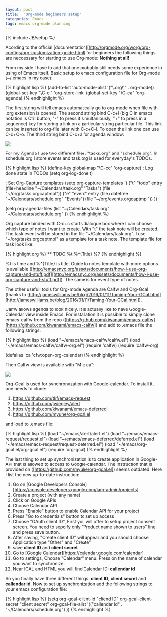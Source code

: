 ```yaml
---
layout: post
title:  "Org-mode beginners setup"
categories: Emacs
tags: emacs org-mode planning
---
```

{% include JB/setup %}

Acording to the official [documentation][http://orgmode.org/worg/org-configs/org-customization-guide.html] for beginners the following things are neccessary for starting to use Org-mode: **Nothing at all!**

From my side I have to add that one probably still needs some
experience in using of Emacs itself. Basic setup to emacs
configuration file for Org-mode (~/.emacs in my case):

{% highlight lisp %}
(add-to-list 'auto-mode-alist '("\\.org\\'" . org-mode))
(global-set-key "\C-cl" 'org-store-link)
(global-set-key "\C-ca" 'org-agenda)
{% endhighlight %}

The first string will tell emacs automatically go to org-mode when
file with .org extension is opened. The second string bind C-c+l (big
C in emacs notation is Ctrl button, "-" to press it simultaniously,
"+" to press in a sequence) key for storing a link on a particular
string particular file. This link can be inserted to org-file later
with C-c+C-l. To open the link one can use C-c+C-o. The third string
bind C-c+a for agenda window:

![](https://azarnyx.github.io/pic/Agenda.png)

For my Agenda I use two different files: "tasks.org" and
"schedule.org". In schedule.org I store events and task.org is used
for everyday's TODOs.

{% highlight lisp %}
(define-key global-map "\C-cc" 'org-capture)
; Log done state in TODOs
(setq org-log-done t)

; Set Org-Capture templates
(setq org-capture-templates
    `(
      ("t" "todo" entry (file+headline "~/Calendars/task.org" "Tasks")
        (file "~/org/tasks.orgcaptmpl"))
	  ("e" "event" entry (file+datetree "~/Calendars/schedule.org" "Events")
        (file "~/org/events.orgcaptmpl"))
))

(setq org-agenda-files (list "~/Calendars/task.org"
                             "~/Calendars/schedule.org"
))
{% endhighlight %}

Org capture binded with C-c+c starts dialogue box where I can choose
which type of notes I want to create. With "t" the task note will be
created. The task event will be stored in the file
"~/Calendars/task.org". I use "~/org/tasks.orgcaptmpl" as a template
for a task note. The template file for task look like:

{% highlight org %}
** TODO %t %^{Title}
%?
{% endhighlight %}

%t is time and %^{Title} is title. Guide to notes template with more
 options is available
 ([http://emacsnyc.org/assets/documents/how-i-use-org-capture-and-stuff.pdf][http://emacsnyc.org/assets/documents/how-i-use-org-capture-and-stuff.pdf]). The
 same is for event type of notes.
 
The other usefull tools for Org-mode Agenda are Calfw and Org-Gcal
(thanks to
[http://jameswilliams.be/blog/2016/01/11/Taming-Your-GCal.html][http://jameswilliams.be/blog/2016/01/11/Taming-Your-GCal.html]).

Calfw allows agenda to look nicely. It is actually like to have
Google-Calendar view inside Emacs. For installation it is possible to
simply clone emacs-calfw from the repo
([https://github.com/kiwanami/emacs-calfw][https://github.com/kiwanami/emacs-calfw])
and add to .emacs file the following strings:

{% highlight lisp %}
(load "~/emacs/emacs-calfw/calfw.el")
(load "~/emacs/emacs-calfw/calfw-org.el")
(require 'calfw)
(require 'calfw-org)

(defalias 'ca 'cfw:open-org-calendar)
{% endhighlight %}

Then Calfw view is available with "M-x ca":

![](https://azarnyx.github.io/pic/calendar.png)


Org-Gcal is used for synchronyzation with Google-calendar. To install
it, one needs to clone:

1) https://github.com/tkf/emacs-request
2) https://github.com/jwiegley/alert
3) https://github.com/kiwanami/emacs-deferred
4) https://github.com/myuhe/org-gcal.el

and load to .emacs file:

{% highlight lisp %} 
(load "~/emacs/alert/alert.el") 
(load "~/emacs/emacs-request/request.el") 
(load "~/emacs/emacs-deferred/deferred.el")
(load "~/emacs/emacs-request/request-deferred.el")
(load "~/emacs/org-gcal.el/org-gcal.el")
(require 'org-gcal)
{% endhighlight %}

The last thing to set up synchronization is to create application in
Google-API that is allowed to access to Google-calendar. The
instruction that is provided on
([https://github.com/myuhe/org-gcal.el]) seems outdated. Here I list the
new up-to-date instruction:

1) Go on [Google Developers Console][https://console.developers.google.com/iam-admin/projects]
2) Create a project (with any name)
3) Click on Google APIs
4) Choose Calendar API
5) Press "Enable" button to enable Calendar API for your project
6) Press "Go to credentials" button to set up access
7) Choose "OAuth client ID", First you will offer to setup project consent screen. You need to sepcify only "Product name shown to users" line and press save button.
8) After saving, "Create client ID" will appear and you should choose Application type "Other" and "Create"
9) save **client ID** and **client secret**
10) Go to [Google Calendar][https://calendar.google.com/calendar]
11) Go to settings, Choose "Calendar" menu. Press on the name of calendar you want to synchronize.
12) Near ICAL and HTML you will find Calendar ID: **callendar id**

So you finally have three different things: **client ID**, **client
secret** and **callendar id**. Now to set up synchronization add the
following strings to your emacs configuration file:

{% highlight lisp %} 
(setq org-gcal-client-id "cliend ID"
      org-gcal-client-secret "client secret"
      org-gcal-file-alist '(("callendar id" .  "~/Calendars/schedule.org")
	  ))
{% endhighlight %}
